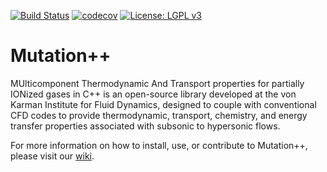 [![Build Status](https://travis-ci.org/mutationpp/Mutationpp.svg?branch=master)](https://travis-ci.org/mutationpp/Mutationpp)
[![codecov](https://codecov.io/gh/mutationpp/Mutationpp/branch/master/graph/badge.svg)](https://codecov.io/gh/mutationpp/Mutationpp)
[![License: LGPL v3](https://img.shields.io/badge/License-LGPL%20v3-blue.svg)](https://www.gnu.org/licenses/lgpl-3.0)

Mutation++
==========

MUlticomponent Thermodynamic And Transport properties for partially IONized gases in C++ is an open-source library developed at the von Karman Institute for Fluid Dynamics, designed to couple with conventional CFD codes to provide thermodynamic, transport, chemistry, and energy transfer properties associated with subsonic to hypersonic flows.

For more information on how to install, use, or contribute to Mutation++, please visit our [wiki](https://github.com/mutationpp/Mutationpp/wiki).
